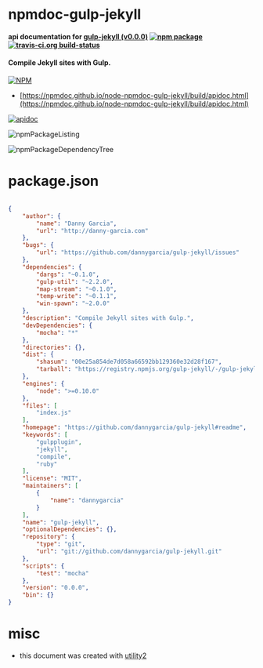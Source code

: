 # npmdoc-gulp-jekyll

#### api documentation for  [gulp-jekyll (v0.0.0)](https://github.com/dannygarcia/gulp-jekyll#readme)  [![npm package](https://img.shields.io/npm/v/npmdoc-gulp-jekyll.svg?style=flat-square)](https://www.npmjs.org/package/npmdoc-gulp-jekyll) [![travis-ci.org build-status](https://api.travis-ci.org/npmdoc/node-npmdoc-gulp-jekyll.svg)](https://travis-ci.org/npmdoc/node-npmdoc-gulp-jekyll)

#### Compile Jekyll sites with Gulp.

[![NPM](https://nodei.co/npm/gulp-jekyll.png?downloads=true&downloadRank=true&stars=true)](https://www.npmjs.com/package/gulp-jekyll)

- [https://npmdoc.github.io/node-npmdoc-gulp-jekyll/build/apidoc.html](https://npmdoc.github.io/node-npmdoc-gulp-jekyll/build/apidoc.html)

[![apidoc](https://npmdoc.github.io/node-npmdoc-gulp-jekyll/build/screenCapture.buildCi.browser.%252Ftmp%252Fbuild%252Fapidoc.html.png)](https://npmdoc.github.io/node-npmdoc-gulp-jekyll/build/apidoc.html)

![npmPackageListing](https://npmdoc.github.io/node-npmdoc-gulp-jekyll/build/screenCapture.npmPackageListing.svg)

![npmPackageDependencyTree](https://npmdoc.github.io/node-npmdoc-gulp-jekyll/build/screenCapture.npmPackageDependencyTree.svg)



# package.json

```json

{
    "author": {
        "name": "Danny Garcia",
        "url": "http://danny-garcia.com"
    },
    "bugs": {
        "url": "https://github.com/dannygarcia/gulp-jekyll/issues"
    },
    "dependencies": {
        "dargs": "~0.1.0",
        "gulp-util": "~2.2.0",
        "map-stream": "~0.1.0",
        "temp-write": "~0.1.1",
        "win-spawn": "~2.0.0"
    },
    "description": "Compile Jekyll sites with Gulp.",
    "devDependencies": {
        "mocha": "*"
    },
    "directories": {},
    "dist": {
        "shasum": "00e25a854de7d058a66592bb129360e32d28f167",
        "tarball": "https://registry.npmjs.org/gulp-jekyll/-/gulp-jekyll-0.0.0.tgz"
    },
    "engines": {
        "node": ">=0.10.0"
    },
    "files": [
        "index.js"
    ],
    "homepage": "https://github.com/dannygarcia/gulp-jekyll#readme",
    "keywords": [
        "gulpplugin",
        "jekyll",
        "compile",
        "ruby"
    ],
    "license": "MIT",
    "maintainers": [
        {
            "name": "dannygarcia"
        }
    ],
    "name": "gulp-jekyll",
    "optionalDependencies": {},
    "repository": {
        "type": "git",
        "url": "git://github.com/dannygarcia/gulp-jekyll.git"
    },
    "scripts": {
        "test": "mocha"
    },
    "version": "0.0.0",
    "bin": {}
}
```



# misc
- this document was created with [utility2](https://github.com/kaizhu256/node-utility2)
